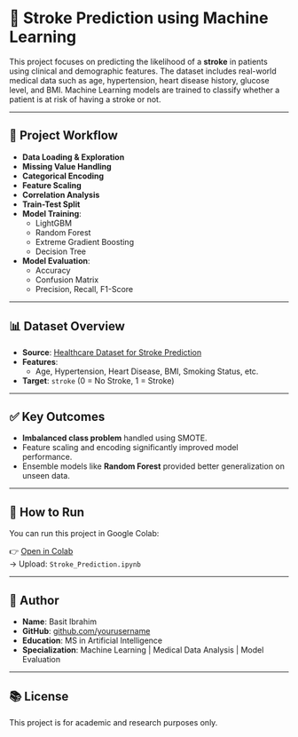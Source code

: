 # 🧠 Stroke Prediction using Machine Learning

This project focuses on predicting the likelihood of a **stroke** in patients using clinical and demographic features. The dataset includes real-world medical data such as age, hypertension, heart disease history, glucose level, and BMI. Machine Learning models are trained to classify whether a patient is at risk of having a stroke or not.

---

## 📁 Project Workflow

- **Data Loading & Exploration**
- **Missing Value Handling**
- **Categorical Encoding**
- **Feature Scaling**
- **Correlation Analysis**
- **Train-Test Split**
- **Model Training**:
  - LightGBM
  - Random Forest
  - Extreme Gradient Boosting
  - Decision Tree
- **Model Evaluation**:
  - Accuracy
  - Confusion Matrix
  - Precision, Recall, F1-Score

---

## 📊 Dataset Overview

- **Source**: [Healthcare Dataset for Stroke Prediction](https://www.kaggle.com/datasets/fedesoriano/stroke-prediction-dataset)
- **Features**:
  - Age, Hypertension, Heart Disease, BMI, Smoking Status, etc.
- **Target**: `stroke` (0 = No Stroke, 1 = Stroke)

---

## ✅ Key Outcomes

- **Imbalanced class problem** handled using SMOTE.
- Feature scaling and encoding significantly improved model performance.
- Ensemble models like **Random Forest** provided better generalization on unseen data.

---

## 🚀 How to Run

You can run this project in Google Colab:

👉 [Open in Colab](https://colab.research.google.com/)  
→ Upload: `Stroke_Prediction.ipynb`

---

## 👤 Author

- **Name**: Basit Ibrahim  
- **GitHub**: [github.com/yourusername](https://github.com/yourusername)  
- **Education**: MS in Artificial Intelligence  
- **Specialization**: Machine Learning | Medical Data Analysis | Model Evaluation

---

## 📚 License

This project is for academic and research purposes only.
